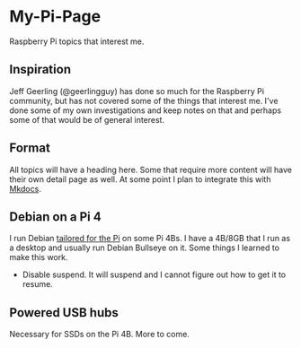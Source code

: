 # My-Pi-Page

Raspberry Pi topics that interest me.

## Inspiration

Jeff Geerling (@geerlingguy) has done so much for the Raspberry Pi community, but has not covered some of the things that interest me. I've done some of my own investigations and keep notes on that and perhaps some of that would be of general interest.

## Format

All topics will have a heading here. Some that require more content will have their own detail page as well. At some point I plan to integrate this with [Mkdocs](https://www.mkdocs.org/).

## Debian on a Pi 4

I run Debian [tailored for the Pi](https://raspi.debian.net/) on some Pi 4Bs. I have a 4B/8GB that I run as a desktop and usually run Debian Bullseye on it. Some things I learned to make this work.

* Disable suspend. It will suspend and I cannot figure out how to get it to resume.

## Powered USB hubs

Necessary for SSDs on the Pi 4B. More to come.
